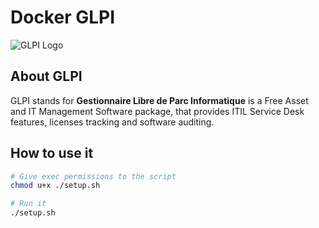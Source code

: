 # Docker GLPI

![GLPI Logo](https://raw.githubusercontent.com/glpi-project/glpi/master/pics/logos/logo-GLPI-250-black.png)

## About GLPI

GLPI stands for **Gestionnaire Libre de Parc Informatique** is a Free Asset and IT Management Software package, that provides ITIL Service Desk features, licenses tracking and software auditing.

## How to use it

```BASH
# Give exec permissions to the script
chmod u+x ./setup.sh

# Run it
./setup.sh
```
